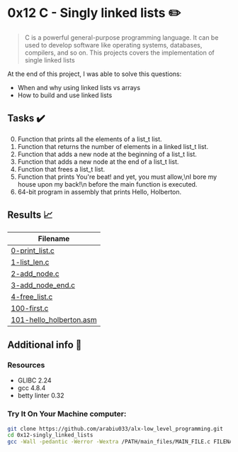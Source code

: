 # 0x12 C - Singly linked lists :pencil2:

> C is a powerful general-purpose programming language. It can be used to develop software like operating systems, databases, compilers, and so on. This projects covers the implementation of single linked lists

At the end of this project, I was able to solve this questions:
  
* When and why using linked lists vs arrays
* How to build and use linked lists

## Tasks :heavy_check_mark:

0. Function that prints all the elements of a list_t list.
1. Function that returns the number of elements in a linked list_t list.
2. Function that adds a new node at the beginning of a list_t list.
3. Function that adds a new node at the end of a list_t list.
4. Function that frees a list_t list.
5. Function that prints You're beat! and yet, you must allow,\nI bore my house upon my back!\n before the main function is executed.
6. 64-bit program in assembly that prints Hello, Holberton.

## Results :chart_with_upwards_trend:

| Filename |
| ------ |
| [0-print_list.c](./0x12-singly_linked_lists/0-print_list.c)|
| [1-list_len.c](./0x12-singly_linked_lists/1-list_len.c)|
| [2-add_node.c](./0x12-singly_linked_lists/2-add_node.c)|
| [3-add_node_end.c](./0x12-singly_linked_lists/3-add_node_end.c)|
| [4-free_list.c](./0x12-singly_linked_lists/4-free_list.c)|
| [100-first.c](./0x12-singly_linked_lists/100-first.c)|
| [101-hello_holberton.asm](./0x12-singly_linked_lists/101-hello_holberton.asm)|

## Additional info :construction:
### Resources

- GLIBC 2.24
- gcc 4.8.4
- betty linter 0.32



### Try It On Your Machine computer:	
```bash
git clone https://github.com/arabiu033/alx-low_level_programming.git
cd 0x12-singly_linked_lists
gcc -Wall -pedantic -Werror -Wextra /PATH/main_files/MAIN_FILE.c FILENAME.c -o NEW_FILENAME
```
